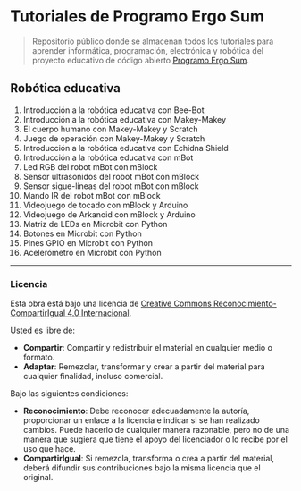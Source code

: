 # Tutoriales de Programo Ergo Sum

> Repositorio público donde se almacenan todos los tutoriales para aprender informática, programación, electrónica y robótica del proyecto educativo de código abierto [Programo Ergo Sum][PES-COM].

## Robótica educativa

1. Introducción a la robótica educativa con Bee-Bot
2. Introducción a la robótica educativa con Makey-Makey
3. El cuerpo humano con Makey-Makey y Scratch
4. Juego de operación con Makey-Makey y Scratch
5. Introducción a la robótica educativa con Echidna Shield
6. Introducción a la robótica educativa con mBot
7. Led RGB del robot mBot con mBlock
8. Sensor ultrasonidos del robot mBot con mBlock
9. Sensor sigue-líneas del robot mBot con mBlock
10. Mando IR del robot mBot con mBlock
11. Videojuego de tocado con mBlock y Arduino
12. Videojuego de Arkanoid con mBlock y Arduino
13. Matriz de LEDs en Microbit con Python
14. Botones en Microbit con Python
15. Pines GPIO en Microbit con Python
16. Acelerómetro en Microbit con Python

---

### Licencia

Esta obra está bajo una licencia de [Creative Commons Reconocimiento-CompartirIgual 4.0 Internacional][CC-BY-SA].

Usted es libre de:

* **Compartir**: Compartir y redistribuir el material en cualquier medio o formato.
* **Adaptar**: Remezclar, transformar y crear a partir del material para cualquier finalidad, incluso comercial.

Bajo las siguientes condiciones:

* **Reconocimiento**: Debe reconocer adecuadamente la autoría, proporcionar un enlace a la licencia e indicar si se han realizado cambios. Puede hacerlo de cualquier manera razonable, pero no de una manera que sugiera que tiene el apoyo del licenciador o lo recibe por el uso que hace.
* **CompartirIgual**: Si remezcla, transforma o crea a partir del material, deberá difundir sus contribuciones bajo la misma licencia que el original.


[CC-BY-SA]: https://creativecommons.org/licenses/by-sa/4.0/deed.es_ES
[PES-COM]: https://www.programoergosum.com
